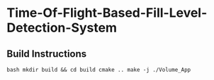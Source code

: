 # Time-Of-Flight-Based-Fill-Level-Detection-System
## Build Instructions
``bash
mkdir build && cd build
cmake ..
make -j
./Volume_App
``